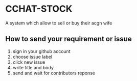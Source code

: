 # CCHAT-STOCK

A system which allow to sell or buy their acgn wife


## How to send your requirement or issue

1. sign in your github account
2. choose issue label
3. click new issue 
4. write title and body
5. send and wait for contributors reponse
